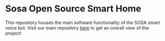 # Sosa Open Source Smart Home

This repository houses the main software functionality of the SOSA smart voice bot. Visit our main repository [here]([https://github.com/S-O-S-A/SOSA-voice-bot-main-repo]) to get an overall view of the project!
